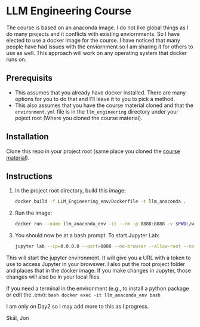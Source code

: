 # LLM Engineering Course
The course is based on an anaconda image. I do not like global things as I do many projects and it conflicts with existing enviornments. So I have elected to use a docker image for the course. I have noticed that many people have had issues with the enviornment so I am sharing it for others to use as well. This approach will work on any operating system that docker runs on.

## Prerequisits
 - This assumes that you already have docker installed. There are many options for you to do that and I'll leave it to you to pick a method. 
 - This also assumes that you have the course material cloned and that the `environment.yml` file is in the `llm_engineering` directory under your poject root (Where you cloned the course material).

 ## Installation
 Clone this repo in your project root (same place you cloned the [course material](https://github.com/ed-donner/llm_engineering)).

 ## Instructions
  1. In the project root directory, build this image:
      ```bash
      docker build -f LLM_Engineering_env/Dockerfile -t llm_anaconda .
      ```
  2. Run the image:
      ```bash
      docker run --name llm_anaconda_env -it --rm -p 8888:8888 -v $PWD:/wrk llm_anaconda
      ```
  3. You should now be at a bash prompt. To start Jupyter Lab:
      ```bash
      jupyter lab --ip=0.0.0.0 --port=8888 --no-browser --allow-root --notebook-dir=/wrk
      ```

  This will start the jupyter environment. It will give you a URL with a token to use to access Jupyter in your browswer. I also put the root project folder and places that in the docker image. If you make changes in Jupyter, those changes will also be in your local files. 

  If you need a terminal in the environment (e.g., to install a python package or edit the .env):
      ```bash
      docker exec -it llm_anaconda_env bash
      ```

I am only on Day2 so I may add more to this as I progress.

Skål,
Jon